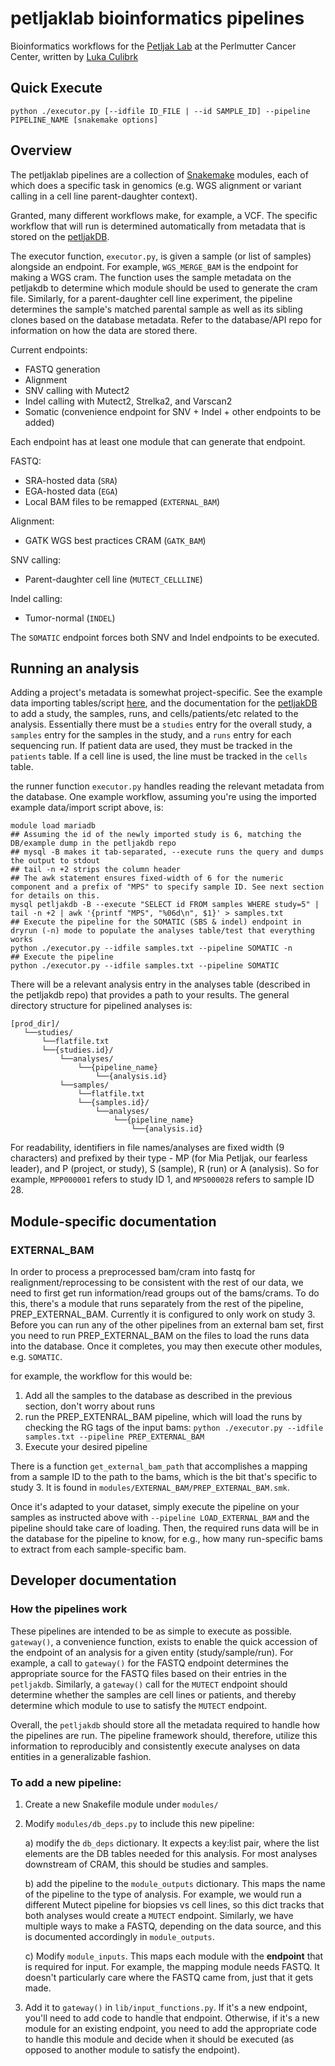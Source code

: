 # petljaklab bioinformatics pipelines

Bioinformatics workflows for the [Petljak Lab](https://petljaklab.com/) at the Perlmutter Cancer Center, written by [Luka Culibrk](https://github.com/lculibrk)

## Quick Execute
```python ./executor.py [--idfile ID_FILE | --id SAMPLE_ID] --pipeline PIPELINE_NAME [snakemake options]```

## Overview

The petljaklab pipelines are a collection of [Snakemake](https://snakemake.readthedocs.io/en/stable/) modules, each of which does a specific task in genomics (e.g. WGS alignment or variant calling in a cell line parent-daughter context). 

Granted, many different workflows make, for example, a VCF. The specific workflow that will run is determined automatically from metadata that is stored on the [petljakDB](https://github.com/petljaklab/petljakdb). 

The executor function, `executor.py`, is given a sample (or list of samples) alongside an endpoint. For example, `WGS_MERGE_BAM` is the endpoint for making a WGS cram. 
The function uses the sample metadata on the petljakdb to determine which module should be used to generate the cram file. 
Similarly, for a parent-daughter cell line experiment, the pipeline determines the sample's matched parental sample as well as its sibling clones based on the database metadata. 
Refer to the database/API repo for information on how the data are stored there.

Current endpoints:
- FASTQ generation
- Alignment
- SNV calling with Mutect2
- Indel calling with Mutect2, Strelka2, and Varscan2
- Somatic (convenience endpoint for SNV + Indel + other endpoints to be added)

Each endpoint has at least one module that can generate that endpoint. 

FASTQ:
- SRA-hosted data (`SRA`)
- EGA-hosted data (`EGA`)
- Local BAM files to be remapped (`EXTERNAL_BAM`)

Alignment:
- GATK WGS best practices CRAM (`GATK_BAM`)

SNV calling:
- Parent-daughter cell line (`MUTECT_CELLLINE`)

Indel calling:
- Tumor-normal (`INDEL`)

The `SOMATIC` endpoint forces both SNV and Indel endpoints to be executed.

## Running an analysis

Adding a project's metadata is somewhat project-specific. See the example data importing tables/script [here](https://github.com/petljaklab/petljakdb/tree/master/data_imports), and the documentation for the [petljakDB](https://github.com/petljaklab/petljakdb) to add a study, the samples, runs, and cells/patients/etc related to the analysis. Essentially there must be a `studies` entry for the overall study, a `samples` entry for the samples in the study, and a `runs` entry for each sequencing run. If patient data are used, they must be tracked in the `patients` table. If a cell line is used, the line must be tracked in the `cells` table. 

the runner function `executor.py` handles reading the relevant metadata from the database. One example workflow, assuming you're using the imported example data/import script above, is:

```
module load mariadb
## Assuming the id of the newly imported study is 6, matching the DB/example dump in the petljakdb repo
## mysql -B makes it tab-separated, --execute runs the query and dumps the output to stdout
## tail -n +2 strips the column header
## The awk statement ensures fixed-width of 6 for the numeric component and a prefix of "MPS" to specify sample ID. See next section for details on this.
mysql petljakdb -B --execute "SELECT id FROM samples WHERE study=5" | tail -n +2 | awk '{printf "MPS", "%06d\n", $1}' > samples.txt
## Execute the pipeline for the SOMATIC (SBS & indel) endpoint in dryrun (-n) mode to populate the analyses table/test that everything works
python ./executor.py --idfile samples.txt --pipeline SOMATIC -n
## Execute the pipeline
python ./executor.py --idfile samples.txt --pipeline SOMATIC
```

There will be a relevant analysis entry in the analyses table (described in the petljakdb repo) that provides a path to your results. The general directory structure for pipelined analyses is:
```
[prod_dir]/
   └──studies/
       └──flatfile.txt
       └──{studies.id}/
           └──analyses/
               └──{pipeline_name}
                   └──{analysis.id}
           └──samples/
               └──flatfile.txt
               └──{samples.id}/
                   └──analyses/
                       └──{pipeline_name}
                           └──{analysis.id}
```

For readability, identifiers in file names/analyses are fixed width (9 characters) and prefixed by their type - MP (for Mia Petljak, our fearless leader), and P (project, or study), S (sample), R (run) or A (analysis). So for example, `MPP000001` refers to study ID 1, and `MPS000028` refers to sample ID 28. 

## Module-specific documentation

### EXTERNAL_BAM

In order to process a preprocessed bam/cram into fastq for realignment/reprocessing to be consistent with the rest of our data, we need to first get run information/read groups out of the bams/crams. To do this, there's a module that runs separately from the rest of the pipeline, PREP_EXTERNAL_BAM. Currently it is configured to only work on study 3. Before you can run any of the other pipelines from an external bam set, first you need to run PREP_EXTERNAL_BAM on the files to load the runs data into the database. Once it completes, you may then execute other modules, e.g. `SOMATIC`.

for example, the workflow for this would be:
1. Add all the samples to the database as described in the previous section, don't worry about runs
2. run the PREP_EXTENRAL_BAM pipeline, which will load the runs by checking the RG tags of the input bams:
`python ./executor.py --idfile samples.txt --pipeline PREP_EXTERNAL_BAM`
3. Execute your desired pipeline

There is a function `get_external_bam_path` that accomplishes a mapping from a sample ID to the path to the bams, which is the bit that's specific to study 3. It is found in `modules/EXTERNAL_BAM/PREP_EXTERNAL_BAM.smk`. 

Once it's adapted to your dataset, simply execute the pipeline on your samples as instructed above with  `--pipeline LOAD_EXTERNAL_BAM` and the pipeline should take care of loading. Then, the required runs data will be in the database for the pipeline to know, for e.g., how many run-specific bams to extract from each sample-specific bam. 

## Developer documentation

### How the pipelines work

These pipelines are intended to be as simple to execute as possible. `gateway()`,  a convenience function, exists to enable the quick accession of the endpoint of an analysis for a given entity (study/sample/run). For example, a call to `gateway()` for the FASTQ endpoint determines the appropriate source for the FASTQ files based on their entries in the `petljakdb`. Similarly, a `gateway()` call for the `MUTECT` endpoint should determine whether the samples are cell lines or patients, and thereby determine which module to use to satisfy the `MUTECT` endpoint.

Overall, the `petljakdb` should store all the metadata required to handle how the pipelines are run. The pipeline framework should, therefore, utilize this information to reproducibly and consistently execute analyses on data entities in a generalizable fashion. 

### To add a new pipeline:
1. Create a new Snakefile module under `modules/`
2. Modify `modules/db_deps.py` to include this new pipeline:
   
   a) modify the `db_deps` dictionary. It expects a key:list pair, where the list elements are the DB tables needed for this analysis. For most analyses downstream of CRAM, this should be studies and samples.

   b) add the pipeline to the `module_outputs` dictionary. This maps the name of the pipeline to the type of analysis. For example, we would run a different Mutect pipeline for biopsies vs cell lines, so this dict tracks that both analyses would create a `MUTECT` endpoint. Similarly, we have multiple ways to make a FASTQ, depending on the data source, and this is documented accordingly in `module_outputs`.
   
   c) Modify `module_inputs`. This maps each module with the **endpoint** that is required for input. For example, the mapping module needs FASTQ. It doesn't particularly care where the FASTQ came from, just that it gets made.

3. Add it to `gateway()` in `lib/input_functions.py`. If it's a new endpoint, you'll need to add code to handle that endpoint. Otherwise, if it's a new module for an existing endpoint, you need to add the appropriate code to handle this module and decide when it should be executed (as opposed to another module to satisfy the endpoint). 




